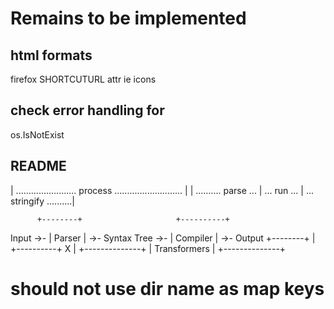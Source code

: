 # Remains to be implemented

## html formats
firefox SHORTCUTURL attr
ie icons

## check error handling for
os.IsNotExist 

## README
| ........................ process ........................... |
| .......... parse ... | ... run ... | ... stringify ..........|

          +--------+                     +----------+
Input ->- | Parser | ->- Syntax Tree ->- | Compiler | ->- Output
          +--------+          |          +----------+
                              X
                              |
                       +--------------+
                       | Transformers |
                       +--------------+

# should not use dir name as map keys